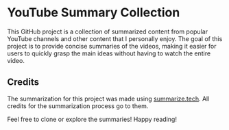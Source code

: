 # YouTube Summary Collection

This GitHub project is a collection of summarized content from popular YouTube channels and other content that I personally enjoy. The goal of this project is to provide concise summaries of the videos, making it easier for users to quickly grasp the main ideas without having to watch the entire video.

## Credits

The summarization for this project was made using [summarize.tech](https://www.summarize.tech/). All credits for the summarization process go to them.

Feel free to clone or explore the summaries! Happy reading!
